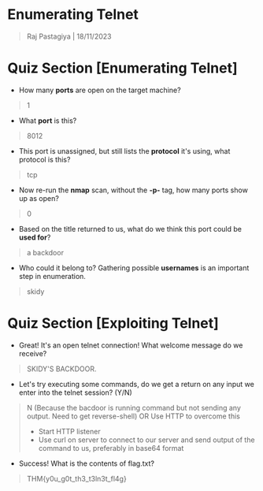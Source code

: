 # Enumerating Telnet
> Raj Pastagiya | 18/11/2023

# Quiz Section \[Enumerating Telnet]
- How many **ports** are open on the target machine?
> 1


- What **port** is this?
> 8012


- This port is unassigned, but still lists the **protocol** it's using, what protocol is this?
> tcp


- Now re-run the **nmap** scan, without the **-p-** tag, how many ports show up as open?
> 0


- Based on the title returned to us, what do we think this port could be **used for**?
> a backdoor


- Who could it belong to? Gathering possible **usernames** is an important step in enumeration.
> skidy

# Quiz Section \[Exploiting Telnet]
- Great! It's an open telnet connection! What welcome message do we receive?
> SKIDY'S BACKDOOR.


- Let's try executing some commands, do we get a return on any input we enter into the telnet session? (Y/N)
> N (Because the bacdoor is running command but not sending any output. Need to get reverse-shell)
> OR
> Use HTTP to overcome this
> 	- Start HTTP listener
> 	- Use curl on server to connect to our server and send output of the command to us, preferably in base64 format

- Success! What is the contents of flag.txt?
> THM{y0u_g0t_th3_t3ln3t_fl4g}